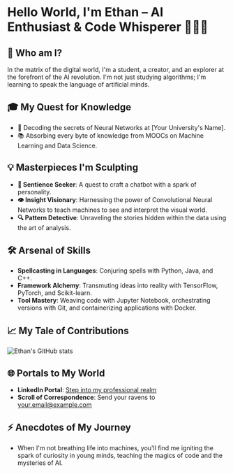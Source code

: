 # Hello World, I'm Ethan – AI Enthusiast & Code Whisperer 🤖👨‍💻

## 🚀 Who am I?
In the matrix of the digital world, I'm a student, a creator, and an explorer at the forefront of the AI revolution. I'm not just studying algorithms; I'm learning to speak the language of artificial minds.

## 🎓 My Quest for Knowledge
- 🧠 Decoding the secrets of Neural Networks at [Your University's Name].
- 📚 Absorbing every byte of knowledge from MOOCs on Machine Learning and Data Science.

## 💡 Masterpieces I'm Sculpting
- **🤖 Sentience Seeker**: A quest to craft a chatbot with a spark of personality.
- **👁️ Insight Visionary**: Harnessing the power of Convolutional Neural Networks to teach machines to see and interpret the visual world.
- **🔍 Pattern Detective**: Unraveling the stories hidden within the data using the art of analysis.

## 🛠️ Arsenal of Skills
- **Spellcasting in Languages**: Conjuring spells with Python, Java, and C++.
- **Framework Alchemy**: Transmuting ideas into reality with TensorFlow, PyTorch, and Scikit-learn.
- **Tool Mastery**: Weaving code with Jupyter Notebook, orchestrating versions with Git, and containerizing applications with Docker.

## 📈 My Tale of Contributions

![Ethan's GitHub stats](https://github-readme-stats.vercel.app/api?username=yourusername&show_icons=true&theme=highcontrast&hide_title=true)

## 🌐 Portals to My World
- **LinkedIn Portal**: [Step into my professional realm](https://linkedin.com/in/yourusername)
- **Scroll of Correspondence**: Send your ravens to your.email@example.com

## ⚡ Anecdotes of My Journey
- When I'm not breathing life into machines, you'll find me igniting the spark of curiosity in young minds, teaching the magics of code and the mysteries of AI.

<!-- Adventure awaits! Replace `yourusername` with your GitHub username and personalize the links and email to make this scroll truly yours. -->

